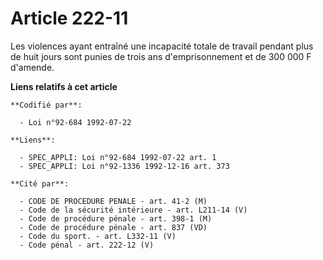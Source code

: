 # Article 222-11

Les violences ayant entraîné une incapacité totale de travail pendant plus de huit jours sont punies de trois ans
d'emprisonnement et de 300 000 F d'amende.

**Liens relatifs à cet article**

	**Codifié par**:

	  - Loi n°92-684 1992-07-22

	**Liens**:

	  - SPEC_APPLI: Loi n°92-684 1992-07-22 art. 1
	  - SPEC_APPLI: Loi n°92-1336 1992-12-16 art. 373

	**Cité par**:

	  - CODE DE PROCEDURE PENALE - art. 41-2 (M)
	  - Code de la sécurité intérieure - art. L211-14 (V)
	  - Code de procédure pénale - art. 398-1 (M)
	  - Code de procédure pénale - art. 837 (VD)
	  - Code du sport. - art. L332-11 (V)
	  - Code pénal - art. 222-12 (V)
